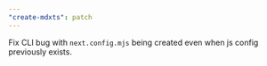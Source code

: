 ```yaml
---
"create-mdxts": patch
---
```


Fix CLI bug with `next.config.mjs` being created even when js config previously exists.
